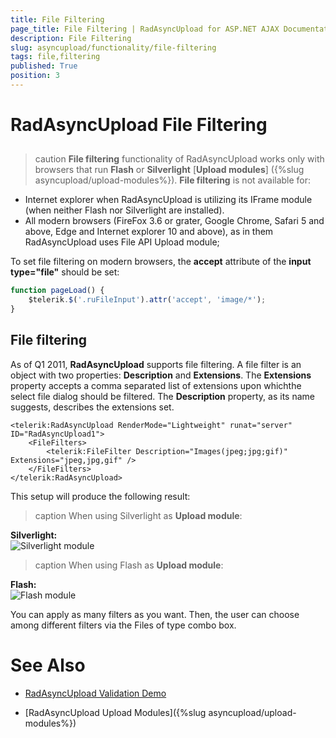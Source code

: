 ```yaml
---
title: File Filtering
page_title: File Filtering | RadAsyncUpload for ASP.NET AJAX Documentation
description: File Filtering
slug: asyncupload/functionality/file-filtering
tags: file,filtering
published: True
position: 3
---
```



# RadAsyncUpload File Filtering


## 


>caution **File filtering** functionality of RadAsyncUpload works only with browsers that run **Flash** or **Silverlight** [**Upload modules**] ({%slug asyncupload/upload-modules%}). **File filtering** is not available for:
* Internet explorer when RadAsyncUpload is utilizing its IFrame module (when neither Flash nor Silverlight are installed). 
* All modern browsers (FireFox 3.6 or grater, Google Chrome, Safari 5 and above, Edge and Internet explorer 10 and above), as in them RadAsyncUpload uses File API Upload module;


To set file filtering on modern browsers, the **accept** attribute of the **input type="file"** should be set:

````JavaScript
function pageLoad() {
    $telerik.$('.ruFileInput').attr('accept', 'image/*');
}
````

## File filtering


As of Q1 2011, **RadAsyncUpload** supports file filtering. A file filter is an object with two properties: **Description** and **Extensions**. The **Extensions** property accepts a comma separated list of extensions upon whichthe select file dialog should be filtered. The **Description** property, as its name suggests, describes the extensions set.

````ASP.NET
<telerik:RadAsyncUpload RenderMode="Lightweight" runat="server" ID="RadAsyncUpload1">
	<FileFilters>
		<telerik:FileFilter Description="Images(jpeg;jpg;gif)" Extensions="jpeg,jpg,gif" />
	</FileFilters>
</telerik:RadAsyncUpload>	
````

This setup will produce the following result:

>caption When using Silverlight as **Upload module**:

**Silverlight:** <br> ![Silverlight module](images/asyncupload_filefiltering_silverlight.bmp) 

>caption When using Flash as **Upload module**:

**Flash:** <br> ![Flash module](images/asyncupload_filefiltering_flash.bmp)

You can apply as many filters as you want. Then, the user can choose among different filters via the Files of type combo box.

# See Also

 * [RadAsyncUpload Validation Demo](http://demos.telerik.com/aspnet-ajax/upload/examples/async/validation/defaultcs.aspx?product=asyncupload)
 
 * [RadAsyncUpload Upload Modules]({%slug asyncupload/upload-modules%})
 
